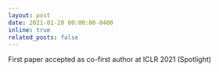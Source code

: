 ```yaml
---
layout: post
date: 2021-01-20 00:00:00-0400
inline: true
related_posts: false
---
```


First paper accepted as co-first author at ICLR 2021 (Spotlight)
